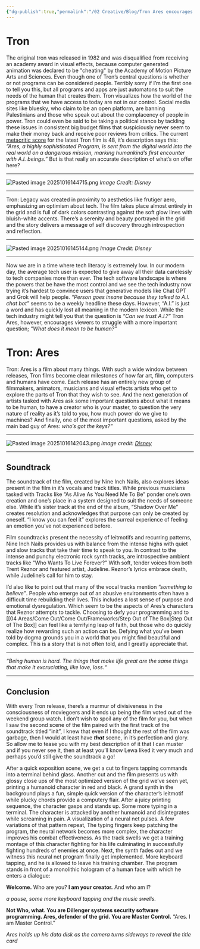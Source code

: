 ```yaml
---
{"dg-publish":true,"permalink":"/02 Creative/Blog/Tron Ares encourages you to consider your place in the system/","tags":["Art","Review","Writing"],"dgShowInlineTitle":true,"noteIcon":"","created":"2025-10-21T09:36:27.006-04:00"}
---
```


# Tron
The original tron was released in 1982 and was disqualified from receiving an academy award in visual effects, because computer generated animation was declared to be "cheating" by the Academy of Motion Picture Arts and Sciences. Even though one of Tron’s central questions is whether or not programs can be considered people. Terribly sorry if I’m the first one to tell you this, but all programs and apps are just automatons to suit the needs of the human that creates them. Tron visualizes how the world of the programs that we have access to today are not in our control. Social media sites like bluesky, who claim to be an open platform, are banning Palestinians and those who speak out about the complacency of people in power. Tron could even be said to be taking a political stance by tackling these issues in consistent big budget films that suspiciously never seem to make their money back and receive poor reviews from critics. The current [metacritic score](https://www.metacritic.com/movie/tron-ares/) for the latest Tron film is 48, it’s description says this: *”Ares, a highly sophisticated Program, is sent from the digital world into the real world on a dangerous mission, marking humankind’s first encounter with A.I. beings.”* But is that really an accurate description of what’s on offer here?

---
![Pasted image 20251016144715.png](/img/user/Pasted%20image%2020251016144715.png)
*Image Credit: Disney*

---

Tron: Legacy was created in proximity to aesthetics like frutiger aero, emphasizing an optimism about tech. The film takes place almost entirely in the grid and is full of dark colors contrasting against the soft glow lines with bluish-white accents. There’s a serenity and beauty portrayed in the grid and the story delivers a message of self discovery through introspection and reflection.

---
![Pasted image 20251016145144.png](/img/user/Pasted%20image%2020251016145144.png)
*Image Credit: Disney*

---

Now we are in a time where tech literacy is extremely low. In our modern day, the average tech user is expected to give away all their data carelessly to tech companies more than ever. The tech software landscape is where the powers that be have the most control and we see the tech industry now trying it’s hardest to convince users that generative models like Chat GPT and Grok will help people. *“Person goes insane because they talked to A.I. chat bot”* seems to be a weekly headline these days. However,  “A.I.” is just a word and has quickly lost all meaning in the modern lexicon. While the tech industry might tell you that the question is *“Can we trust A.I.?”* Tron Ares, however, encourages viewers to struggle with a more important question; *”What does it mean to be human?”*
# Tron: Ares
Tron: Ares is a film about many things. With such a wide window between releases, Tron films become clear milestones of how far art, film, computers and humans have come. Each release has an entirely new group of filmmakers, animators, musicians and visual effects artists who get to explore the parts of Tron that they wish to see. And the next generation of artists tasked with Ares ask some important questions about what it means to be human, to have a creator who is your master, to question the very nature of reality as it’s told to you, how much power do we give to machines? And finally, one of the most important questions, asked by the main bad guy of Ares: *who’s got the keys?”*

---
![Pasted image 20251016142043.png](/img/user/Pasted%20image%2020251016142043.png)
*image credit: [Disney](https://movies.disney.com/tron-ares?image_id=g_disneymovies_tronares_still_13_3a40757b)*

---
## Soundtrack
The soundtrack of the film, created by Nine Inch Nails, also explores ideas present in the film in it’s vocals and track titles. While previous musicians tasked with  Tracks like “As Alive As You Need Me To Be” ponder one’s own creation and one’s place in a system designed to suit the needs of someone else. While it’s sister track at the end of the album, “Shadow Over Me” creates resolution and acknowledges that purpose can only be created by oneself. “I know you can feel it” explores the surreal experience of feeling an emotion you’ve not experienced before.

Film soundtracks present the necessity of leitmotifs and recurring patterns, Nine Inch Nails provides us with balance from the intense highs with quiet and slow tracks that take their time to speak to you. In contrast to the intense and punchy electronic rock synth tracks, are introspective ambient tracks like “Who Wants To Live Forever?” With soft, tender voices from both Trent Reznor and featured artist, Judeline. Reznor’s lyrics embrace death, while Judeline’s call for him to stay.

I’d also like to point out that many of the vocal tracks mention *”something to believe”*. People who emerge out of an abusive environments often have a difficult time rebuilding their lives. This includes a lost sense of purpose and emotional dysregulation. Which seem to be the aspects of Ares’s characters that Reznor attempts to tackle. Choosing to defy your programming and to [[04 Areas/Come Out/Come Out/Frameworks/Step Out of The Box\|Step Out of The Box]] can feel like a terrifying leap of faith, but those who do quickly realize how rewarding such an action can be. Defying what you’ve been told by dogma grounds you in a world that you might find beautiful and complex. This is a story that is not often told, and I greatly appreciate that.

---

*“Being human is hard. The things that make life great are the same things that make it excruciating, like love, loss.“*

---
## Conclusion
With every Tron release, there’s a murmur of divisiveness in the consciousness of moviegoers and it ends up being the film voted out of the weekend group watch. I don’t wish to spoil any of the film for you, but when I saw the second scene of the film paired with the first track of the soundtrack titled “init”, I knew that even if I thought the rest of the film was garbage, then I would at least have ***that*** scene, in it’s perfection and glory. So allow me to tease you with my best description of it that I can muster and if you never see it, then at least you’ll know Lewa liked it very much and perhaps you’d still give the soundtrack a go! 

After a quick exposition scene, we get a cut to fingers tapping commands into a terminal behind glass. Another cut and the film presents us with glossy close ups of the most optimized version of the grid we’ve seen yet, printing a humanoid character in red and black. A grand synth in the background plays a fun, simple quick version of the character’s leitmotif while plucky chords provide a computery flair. After a juicy printing sequence, the character gasps and stands up. Some more typing in a terminal. The character is attacked by another humanoid and disintegrates while screaming in pain. A visualization of a neural net pulses. A few variations of that pattern repeat, The typing fingers keep patching the program, the neural network becomes more complex, the character improves his combat effectiveness. As the track swells we get a training montage of this character fighting for his life culminating in successfully fighting hundreds of enemies at once. Next, the synth fades out and we witness this neural net program finally get implemented. More keyboard tapping, and he is allowed to leave his training chamber. The program stands in front of a monolithic hologram of a human face with which he enters a dialogue: 

**Welcome.**
Who are you?
**I am your creator.**
And who am I?

*a pause, some more keyboard tapping and the music swells.*

**Not Who, what.
You are Dillenger systems security software programming. Ares, defender of the grid. You are Master Control.**
“Ares. I am Master Control.”

*Ares holds up his data disk as the camera turns sideways to reveal the title card*
